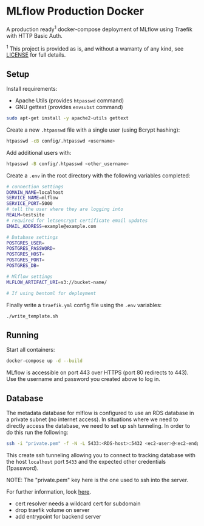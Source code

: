 # MLflow Production Docker

A production ready<sup>1</sup> docker-compose deployment of MLflow using Traefik with HTTP Basic Auth.

<sup>1</sup> This project is provided as is, and without a warranty of any kind, see [LICENSE](../blob/master/LICENSE) for full details.

## Setup

Install requirements:

- Apache Utils (provides `htpasswd` command)
- GNU gettext (provides `envsubst` command)

```sh
sudo apt-get install -y apache2-utils gettext
```

Create a new `.htpasswd` file with a single user (using Bcrypt hashing):

```sh
htpasswd -cB config/.htpasswd <username>
```

Add additional users with:

```sh
htpasswd -B config/.htpasswd <other_username>
```

Create a `.env` in the root directory with the following variables completed:

```sh
# connection settings
DOMAIN_NAME=localhost
SERVICE_NAME=mlflow
SERVICE_PORT=5000
# tell the user where they are logging into
REALM=testsite
# required for letsencrypt certificate email updates
EMAIL_ADDRESS=example@example.com

# Database settings
POSTGRES_USER=
POSTGRES_PASSWORD=
POSTGRES_HOST=
POSTGRES_PORT=
POSTGRES_DB=

# Mlflow settings
MLFLOW_ARTIFACT_URI=s3://bucket-name/

# If using bentoml for deployment

```

Finally write a `traefik.yml` config file using the `.env` variables:

```sh
./write_template.sh
```

## Running

Start all containers:

```sh
docker-compose up -d --build
```

MLflow is accessible on port 443 over HTTPS (port 80 redirects to 443). Use the username and password you created above to log in.

## Database

The metadata database for mlflow is configured to use an RDS database in a private subnet (no internet access). In situations where we need to directly access the database, we need to set up ssh tunneling. In order to do this run the following:

```sh
ssh -i "private.pem" -f -N -L 5433:<RDS-host>:5432 <ec2-user>@<ec2-endpoint> -v
```

This create ssh tunneling allowing you to connect to tracking database with the host `localhost` port `5433` and the expected other credentials (1password).

NOTE: The "private.pem" key here is the one used to ssh into the server.

For further information, look [here](https://aws.amazon.com/premiumsupport/knowledge-center/rds-connect-using-bastion-host-linux/`).

- cert resolver needs a wildcard cert for subdomain
- drop traefik volume on server
- add entrypoint for backend server
